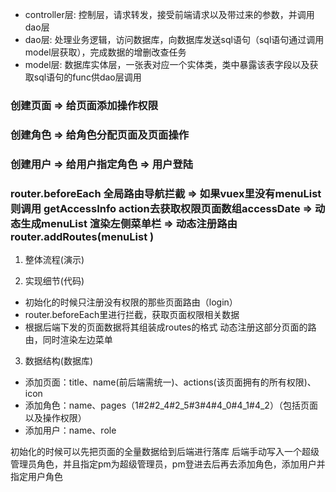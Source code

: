* controller层: 控制层，请求转发，接受前端请求以及带过来的参数，并调用dao层
* dao层: 处理业务逻辑，访问数据库，向数据库发送sql语句（sql语句通过调用model层获取），完成数据的增删改查任务
* model层: 数据库实体层，一张表对应一个实体类，类中暴露该表字段以及获取sql语句的func供dao层调用




### 创建页面 => 给页面添加操作权限

### 创建角色 => 给角色分配页面及页面操作 

### 创建用户 => 给用户指定角色 => 用户登陆








### router.beforeEach 全局路由导航拦截 => 如果vuex里没有menuList 则调用 getAccessInfo action去获取权限页面数组accessDate => 动态生成menuList 渲染左侧菜单栏 => 动态注册路由 router.addRoutes(menuList ) 






1. 整体流程(演示)

2. 实现细节(代码)
  * 初始化的时候只注册没有权限的那些页面路由（login）
  * router.beforeEach里进行拦截，获取页面权限相关数据
  * 根据后端下发的页面数据将其组装成routes的格式 动态注册这部分页面的路由，同时渲染左边菜单

3. 数据结构(数据库)
  * 添加页面：title、name(前后端需统一)、actions(该页面拥有的所有权限)、icon
  * 添加角色：name、pages（1#2#2_4#2_5#3#4#4_0#4_1#4_2）（包括页面以及操作权限）
  * 添加用户：name、role



  初始化的时候可以先把页面的全量数据给到后端进行落库
  后端手动写入一个超级管理员角色，并且指定pm为超级管理员，pm登进去后再去添加角色，添加用户并指定用户角色





